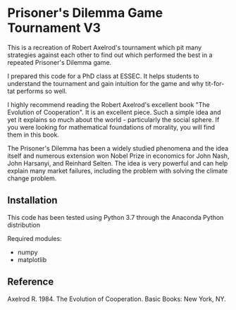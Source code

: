 Prisoner's Dilemma Game Tournament V3
=================

This is a recreation of Robert Axelrod's tournament which pit many strategies against each other to find out which performed the best in a repeated Prisoner's Dilemma game.

I prepared this code for a PhD class at ESSEC. It helps students to understand the tournament and gain intuition for the game and why tit-for-tat performs so well.

I highly recommend reading the Robert Axelrod's excellent book "The Evolution of Cooperation". It is an excellent piece. Such a simple idea and yet it explains so much about the world - particularly the social sphere. If you were looking for mathematical foundations of morality, you will find them in this book.

The Prisoner's Dilemma has been a widely studied phenomena and the idea itself and numerous extension won Nobel Prize in economics for John Nash, John Harsanyi, and Reinhard Selten. The idea is very powerful and can help explain many market failures, including the problem with solving the climate change problem.


Installation
--------------------------------
This code has been tested using Python 3.7 through the Anaconda Python distribution

Required modules:
- numpy
- matplotlib


Reference
--------------------------------
Axelrod R. 1984. The Evolution of Cooperation. Basic Books: New York, NY.
